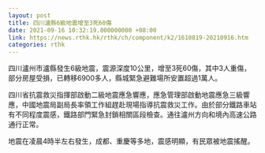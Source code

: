 ```yaml
---
layout: post
title: 四川瀘縣6級地震增至3死60傷
date: 2021-09-16 10:32:19.000000000 +08:00
link: https://news.rthk.hk/rthk/ch/component/k2/1610819-20210916.htm
categories: rthk
---
```


四川瀘州市瀘縣發生6級地震，震源深度10公里，增至3死60傷，其中3人重傷，部分房屋受損，已轉移6900多人，縣城緊急避難場所安置超過1萬人。

四川省抗震救災指揮部啟動二級地震應急響應，應急管理部啟動地震應急三級響應，中國地震局副局長率領工作組趕赴現場指導抗震救災工作。由於部分鐵路車站有不同程度震感，鐵路部門緊急封鎖相關區段檢查。通往瀘州方向和境內高速公路通行正常。

地震在凌晨4時半左右發生，成都、重慶等多地，震感明顯，有民眾被地震搖醒。
